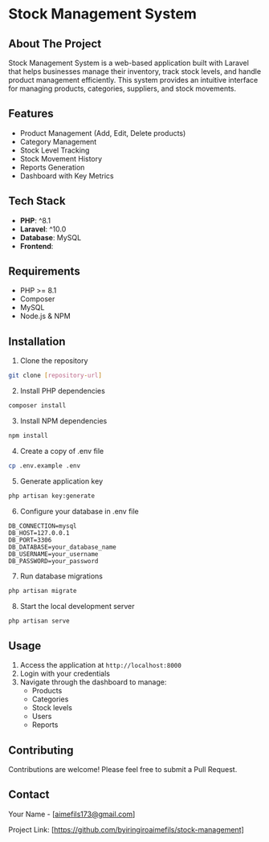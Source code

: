 # Stock Management System

## About The Project

Stock Management System is a web-based application built with Laravel that helps businesses manage their inventory, track stock levels, and handle product management efficiently. This system provides an intuitive interface for managing products, categories, suppliers, and stock movements.

## Features

- Product Management (Add, Edit, Delete products)
- Category Management
- Stock Level Tracking
- Stock Movement History
- Reports Generation
- Dashboard with Key Metrics

## Tech Stack

- **PHP**: ^8.1
- **Laravel**: ^10.0
- **Database**: MySQL
- **Frontend**: 

## Requirements

- PHP >= 8.1
- Composer
- MySQL
- Node.js & NPM

## Installation

1. Clone the repository
```bash
git clone [repository-url]
```

2. Install PHP dependencies
```bash
composer install
```

3. Install NPM dependencies
```bash
npm install
```

4. Create a copy of .env file
```bash
cp .env.example .env
```

5. Generate application key
```bash
php artisan key:generate
```

6. Configure your database in .env file
```env
DB_CONNECTION=mysql
DB_HOST=127.0.0.1
DB_PORT=3306
DB_DATABASE=your_database_name
DB_USERNAME=your_username
DB_PASSWORD=your_password
```

7. Run database migrations
```bash
php artisan migrate
```

8. Start the local development server
```bash
php artisan serve
```

## Usage

1. Access the application at `http://localhost:8000`
2. Login with your credentials
3. Navigate through the dashboard to manage:
   - Products
   - Categories
   - Stock levels
   - Users
   - Reports

## Contributing

Contributions are welcome! Please feel free to submit a Pull Request.

<!-- ## License

This project is licensed under the MIT License - see the [LICENSE](LICENSE) file for details. -->

## Contact

Your Name - [aimefils173@gmail.com]

Project Link: [https://github.com/byiringiroaimefils/stock-management]

